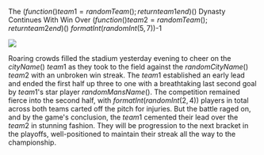 The $(function() team1 = randomTeam(); return team1 end)()$ Dynasty Continues With Win Over $(function() team2 = randomTeam(); return team2 end)()$ $formatInt(randomInt(5,7))$-1

![](newspaper/images/soccer02.png)

Roaring crowds filled the stadium yesterday evening to cheer on the $cityName()$ $team1$ as they took to the field against the $randomCityName()$ $team2$ with an unbroken win streak. The $team1$ established an early lead and ended the first half up three to one with a breathtaking last second goal by $team1$'s star player $randomMansName()$. The competition remained fierce into the second half, with $formatInt(randomInt(2,4))$ players in total across both teams carted off the pitch for injuries. But the battle raged on, and by the game's conclusion, the $team1$ cemented their lead over the $team2$ in stunning fashion. They will be progression to the next bracket in the playoffs, well-positioned to maintain their streak all the way to the championship.
